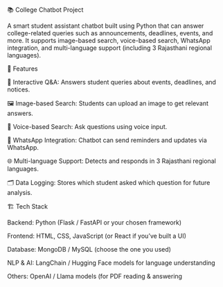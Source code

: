 📚 College Chatbot Project

A smart student assistant chatbot built using Python that can answer college-related queries such as announcements, deadlines, events, and more.
It supports image-based search, voice-based search, WhatsApp integration, and multi-language support (including 3 Rajasthani regional languages).

🚀 Features

💬 Interactive Q&A: Answers student queries about events, deadlines, and notices.

🖼️ Image-based Search: Students can upload an image to get relevant answers.

🎤 Voice-based Search: Ask questions using voice input.

📱 WhatsApp Integration: Chatbot can send reminders and updates via WhatsApp.

🌐 Multi-language Support: Detects and responds in 3 Rajasthani regional languages.

🗂️ Data Logging: Stores which student asked which question for future analysis.

🏗️ Tech Stack

Backend: Python (Flask / FastAPI or your chosen framework)

Frontend: HTML, CSS, JavaScript (or React if you’ve built a UI)

Database: MongoDB / MySQL (choose the one you used)

NLP & AI: LangChain / Hugging Face models for language understanding

Others: OpenAI / Llama models (for PDF reading & answering
